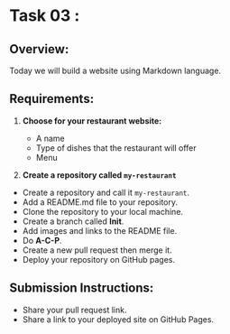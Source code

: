 # Task 03 : 

## Overview:
Today we will build a website using Markdown language.

## Requirements: 

1. **Choose for your restaurant website:**

   - A name
   - Type of dishes that the restaurant will offer
   - Menu

 2. **Create a repository called `my-restaurant`**

   - Create a repository and call it  `my-restaurant`.
   - Add a README.md file to your repository.
   - Clone the repository to your local machine.
   - Create a branch called  **Init**.
   - Add images and links to the README file.
   - Do **A-C-P**.
   - Create a new pull request then merge it.
   - Deploy your repository on GitHub pages.


## Submission Instructions:
   
   - Share your pull request link.
   - Share a link to your deployed site on GitHub Pages. 

